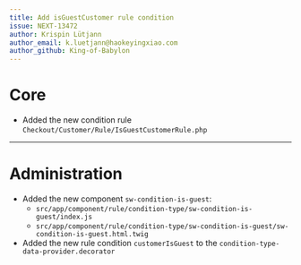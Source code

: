 ```yaml
---
title: Add isGuestCustomer rule condition
issue: NEXT-13472
author: Krispin Lütjann
author_email: k.luetjann@haokeyingxiao.com
author_github: King-of-Babylon
---
```

# Core
* Added the new condition rule `Checkout/Customer/Rule/IsGuestCustomerRule.php`
___
# Administration
*  Added the new component `sw-condition-is-guest`:
    * `src/app/component/rule/condition-type/sw-condition-is-guest/index.js`
    * `src/app/component/rule/condition-type/sw-condition-is-guest/sw-condition-is-guest.html.twig`
* Added the new rule condition `customerIsGuest` to the `condition-type-data-provider.decorator`
